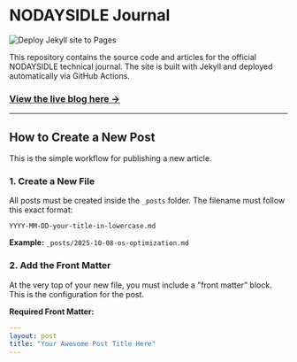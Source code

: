 # NODAYSIDLE Journal

![Deploy Jekyll site to Pages](https://github.com/salvadalba/nodaysidle-blog/actions/workflows/jekyll.yml/badge.svg)

This repository contains the source code and articles for the official NODAYSIDLE technical journal. The site is built with Jekyll and deployed automatically via GitHub Actions.

### **[View the live blog here &rarr;](https://salvadalba.github.io/nodaysidle-blog/)**

---

## How to Create a New Post

This is the simple workflow for publishing a new article.

### 1. Create a New File

All posts must be created inside the `_posts` folder. The filename must follow this exact format:

`YYYY-MM-DD-your-title-in-lowercase.md`

**Example:**
`_posts/2025-10-08-os-optimization.md`

### 2. Add the Front Matter

At the very top of your new file, you must include a "front matter" block. This is the configuration for the post.

**Required Front Matter:**
```yaml
---
layout: post
title: "Your Awesome Post Title Here"
---
